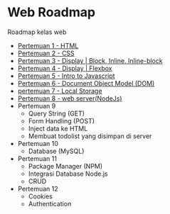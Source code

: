 # Web Roadmap

Roadmap kelas web

- [Pertemuan 1 - HTML](docs/pertemuan1.md)
- [Pertemuan 2 - CSS](docs/pertemuan2.md)
- [Pertemuan 3 - Display | Block, Inline, Inline-block](docs/pertemuan3.md)
- [Pertemuan 4 - Display | Flexbox](docs/pertemuan4.md)
- [Pertemuan 5 - Intro to Javascript](docs/pertemuan5.md)
- [Pertemuan 6 - Document Object Model (DOM)](docs/pertemuan6.md)
- [pertemuan 7 - Local Storage](docs/pertemuan7.md)
- [Pertemuan 8 - web server(NodeJs)](docs/pertemuan8.md)
- Pertemuan 9
  - Query String (GET)
  - Form Handling (POST)
  - Inject data ke HTML
  - Membuat todolist yang disimpan di server
- Pertemuan 10
  - Database (MySQL)
- Pertemuan 11
  - Package Manager (NPM)
  - Integrasi Database Node.js
  - CRUD
- Pertemuan 12
  - Cookies
  - Authentication
